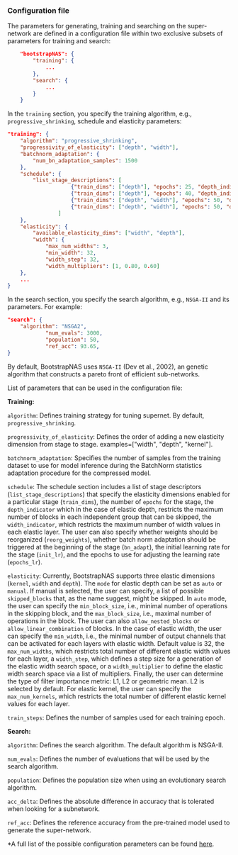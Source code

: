 ### Configuration file

The parameters for generating, training and searching on the super-network are defined in a configuration file within two exclusive subsets of parameters for training and search: 
```json
    "bootstrapNAS": {
        "training": {
            ...
        },
        "search": {
            ...
        }
    }
```

In the `training` section, you specify the training algorithm, e.g., `progressive_shrinking`, schedule and elasticity parameters: 

```json
"training": {
    "algorithm": "progressive_shrinking",   
    "progressivity_of_elasticity": ["depth", "width"], 
    "batchnorm_adaptation": {
        "num_bn_adaptation_samples": 1500
    },
    "schedule": { 
        "list_stage_descriptions": [
                    {"train_dims": ["depth"], "epochs": 25, "depth_indicator": 1, "init_lr": 2.5e-6, "epochs_lr": 25},
                    {"train_dims": ["depth"], "epochs": 40, "depth_indicator": 2, "init_lr": 2.5e-6, "epochs_lr": 40},
                    {"train_dims": ["depth", "width"], "epochs": 50, "depth_indicator": 2, "reorg_weights": true, "width_indicator": 2, "bn_adapt": true, "init_lr": 2.5e-6, "epochs_lr": 50},
                    {"train_dims": ["depth", "width"], "epochs": 50, "depth_indicator": 2, "reorg_weights": true, "width_indicator": 3, "bn_adapt": true, "init_lr": 2.5e-6, "epochs_lr": 50}
                ]
    }, 
    "elasticity": {
        "available_elasticity_dims": ["width", "depth"],
        "width": {
            "max_num_widths": 3,
            "min_width": 32,
            "width_step": 32, 
            "width_multipliers": [1, 0.80, 0.60]
    },
    ... 
}

```
In the search section, you specify the search algorithm, e.g., `NSGA-II` and its parameters. For example: 
```json
"search": {
    "algorithm": "NSGA2",
            "num_evals": 3000,
            "population": 50,
            "ref_acc": 93.65,
}
```

By default, BootstrapNAS uses `NSGA-II` (Dev et al., 2002), an genetic algorithm that constructs a pareto front of efficient sub-networks. 

List of parameters that can be used in the configuration file: 

**Training:**

`algorithm`: Defines training strategy for tuning supernet. By default, `progressive_shrinking`.

`progressivity_of_elasticity`: Defines the order of adding a new elasticity dimension from stage to stage. examples=["width", "depth", "kernel"].

`batchnorm_adaptation`: Specifies the number of samples from the training dataset to use for model inference during the BatchNorm statistics adaptation procedure for the compressed model.

`schedule`: The schedule section includes a list of stage descriptors (`list_stage_descriptions`) that specify the elasticity dimensions enabled for a particular stage (`train_dims`), the number of `epochs` for the stage, the `depth_indicator` which in the case of elastic depth, restricts the maximum number of blocks in each independent group that can be skipped, the `width_indicator`, which restricts the maximum number of width values in each elastic layer. The user can also specify whether weights should be reorganized (`reorg_weights`), whether batch norm adaptation should be triggered at the beginning of the stage (`bn_adapt`), the initial learning rate for the stage (`init_lr`), and the epochs to use for adjusting the learning rate (`epochs_lr`). 

`elasticity`: Currently, BootstrapNAS supports three elastic dimensions (`kernel`, `width` and `depth`). The `mode` for elastic depth can be set as `auto` or `manual`. If manual is selected, the user can specify, a list of possible `skipped_blocks` that, as the name suggest, might be skipped. In `auto` mode, the user can specify the `min_block_size`, i.e., minimal number of operations in the skipping block, and the `max_block_size`, i.e., maximal number of operations in the block. The user can also `allow_nested_blocks` or `allow_linear_combination` of blocks. In the case of elastic width, the user can specify the `min_width`, i.e., the minimal number of output channels that can be activated for each layers with elastic width. Default value is 32, the `max_num_widths`, which restricts total number of different elastic width values for each layer, a `width_step`, which defines a step size for a generation of the elastic width search space, or a `width_multiplier` to define the elastic width search space via a list of multipliers. Finally, the user can determine the type of filter importance metric: L1, L2 or geometric mean. L2 is selected by default. For elastic kernel, the user can specify the `max_num_kernels`, which restricts the total number of different elastic kernel values for each layer.

`train_steps`: Defines the number of samples used for each training epoch.

**Search:**

`algorithm`: Defines the search algorithm. The default algorithm is NSGA-II.

`num_evals`: Defines the number of evaluations that will be used by the search algorithm.

`population`: Defines the population size when using an evolutionary search algorithm.

`acc_delta`: Defines the absolute difference in accuracy that is tolerated when looking for a subnetwork.

`ref_acc`: Defines the reference accuracy from the pre-trained model used to generate the super-network.

*A full list of the possible configuration parameters can be found [here](https://github.com/jpablomch/nncf_bootstrapnas/blob/develop/nncf/config/experimental_schema.py).
